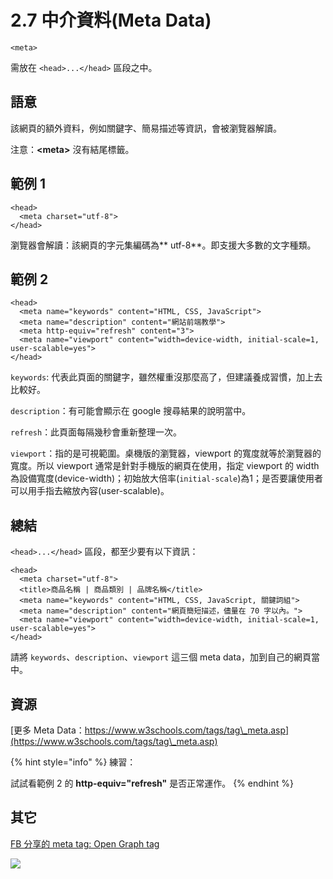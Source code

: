 # 2.7 中介資料(Meta Data)

`<meta>`

需放在 `<head>...</head>` 區段之中。

## 語意

該網頁的額外資料，例如關鍵字、簡易描述等資訊，會被瀏覽器解讀。

注意：**\<meta>** 沒有結尾標籤。

## 範例 1

```markup
<head>
  <meta charset="utf-8">
</head>
```

瀏覽器會解讀：該網頁的字元集編碼為** utf-8**。即支援大多數的文字種類。

## 範例 2

```markup
<head>
  <meta name="keywords" content="HTML, CSS, JavaScript">
  <meta name="description" content="網站前端教學">
  <meta http-equiv="refresh" content="3">
  <meta name="viewport" content="width=device-width, initial-scale=1, user-scalable=yes">
</head>
```

`keywords`: 代表此頁面的關鍵字，雖然權重沒那麼高了，但建議養成習慣，加上去比較好。

`description`：有可能會顯示在 google 搜尋結果的說明當中。

`refresh`：此頁面每隔幾秒會重新整理一次。

`viewport`：指的是可視範圍。桌機版的瀏覽器，viewport 的寬度就等於瀏覽器的寬度。所以 viewport 通常是針對手機版的網頁在使用，指定 viewport 的 width 為設備寬度(device-width)；初始放大倍率(`initial-scale`)為1；是否要讓使用者可以用手指去縮放內容(user-scalable)。

## 總結

`<head>...</head>` 區段，都至少要有以下資訊：

```markup
<head>
  <meta charset="utf-8">
  <title>商品名稱 | 商品類別 | 品牌名稱</title>
  <meta name="keywords" content="HTML, CSS, JavaScript, 關鍵詞組">
  <meta name="description" content="網頁簡短描述，儘量在 70 字以內。">
  <meta name="viewport" content="width=device-width, initial-scale=1, user-scalable=yes">
</head>
```

請將 `keywords`、`description`、`viewport` 這三個 meta data，加到自己的網頁當中。

## 資源

[更多 Meta Data：https://www.w3schools.com/tags/tag\_meta.asp](https://www.w3schools.com/tags/tag\_meta.asp)

{% hint style="info" %}
練習：

試試看範例 2 的 **http-equiv="refresh"** 是否正常運作。
{% endhint %}

## 其它

[FB 分享的 meta tag: Open Graph tag](https://developers.facebook.com/docs/sharing/webmasters/#markup)

![](<../.gitbook/assets/fb\_open\_graph (1).png>)
